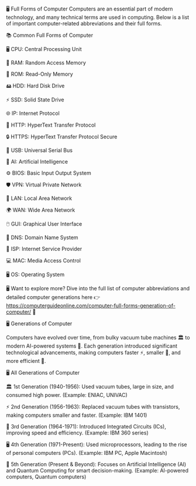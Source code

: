 🖥️ Full Forms of Computer
Computers are an essential part of modern technology, and many technical terms are used in computing. Below is a list of important computer-related abbreviations and their full forms.

📚 Common Full Forms of Computer

🖥️ CPU: Central Processing Unit

💾 RAM: Random Access Memory

📀 ROM: Read-Only Memory

🖴 HDD: Hard Disk Drive

⚡ SSD: Solid State Drive

🌐 IP: Internet Protocol

🔗 HTTP: HyperText Transfer Protocol

🔒 HTTPS: HyperText Transfer Protocol Secure

🔌 USB: Universal Serial Bus

🤖 AI: Artificial Intelligence

⚙️ BIOS: Basic Input Output System

🛡️ VPN: Virtual Private Network

📡 LAN: Local Area Network

🌍 WAN: Wide Area Network

🖱️ GUI: Graphical User Interface

🔎 DNS: Domain Name System

📶 ISP: Internet Service Provider

💻 MAC: Media Access Control

🖥️ OS: Operating System

🖥️ Want to explore more? Dive into the full list of computer abbreviations and detailed computer generations here 👉 https://computerguideonline.com/computer-full-forms-generation-of-computer/ 🚀

🖥️ Generations of Computer

Computers have evolved over time, from bulky vacuum tube machines 🏛️ to modern AI-powered systems 🤖. Each generation introduced significant technological advancements, making computers faster ⚡, smaller 📏, and more efficient 🚀.

🖥️ All Generations of Computer

🏛 1st Generation (1940-1956): Used vacuum tubes, large in size, and consumed high power. (Example: ENIAC, UNIVAC)

⚡ 2nd Generation (1956-1963): Replaced vacuum tubes with transistors, making computers smaller and faster. (Example: IBM 1401)

💾 3rd Generation (1964-1971): Introduced Integrated Circuits (ICs), improving speed and efficiency. (Example: IBM 360 series)

🖥 4th Generation (1971-Present): Used microprocessors, leading to the rise of personal computers (PCs). (Example: IBM PC, Apple Macintosh)

🤖 5th Generation (Present & Beyond): Focuses on Artificial Intelligence (AI) and Quantum Computing for smart decision-making. (Example: AI-powered computers, Quantum computers)
